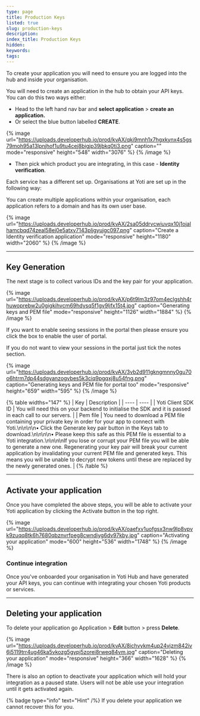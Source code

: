 ```yaml
---
type: page
title: Production Keys
listed: true
slug: production-keys
description: 
index_title: Production Keys
hidden: 
keywords: 
tags: 
---
```



To create your application you will need to ensure you are logged into the hub and inside your organisation.

You will need to create an application in the hub to obtain your API keys. You can do this two ways either:

- Head to the left hand nav bar and **select application** &gt; **create an application.**
- Or select the blue button labelled **CREATE**.


{% image url="https://uploads.developerhub.io/prod/kvAX/qki9mnh1x7hgxkynx4s5gs79moh95a13lpnjhof1u9tu4cej8bigjp39jbkq0ti3.png" caption="" mode="responsive" height="548" width="3076" %}
{% /image %}


- Then pick which product you are integrating, in this case - **Identity verification**.

Each service has a different set up. Organisations at Yoti are set up in the following way:

You can create multiple applications within your organisation, each application refers to a domain and has its own user base.


{% image url="https://uploads.developerhub.io/prod/kvAX/2sa05ddrvcwiuvqx10j1ojalhamcbqd74zeal58ej0e5atxy7143pljgyujgc097.png" caption="Create a Identity verification application" mode="responsive" height="1180" width="2060" %}
{% /image %}


---

## Key Generation

The next stage is to collect various IDs and the key pair for your application.


{% image url="https://uploads.developerhub.io/prod/kvAX/p6t9lm3z97om4eclgshh4rhuwoprebw2u0gigkihvcm69hdysq5f1gv9ljfx15t4.jpg" caption="Generating keys and PEM file" mode="responsive" height="1126" width="1884" %}
{% /image %}


If you want to enable seeing sessions in the portal then please ensure you click the box to enable the user of portal.

If you do not want to view your sessions in the portal just tick the notes section.


{% image url="https://uploads.developerhub.io/prod/kvAX/3vb2d911gkngmnny0gu70o6htrm7dp44sdgyanzogvbes5k3ciq9pgqxj8u54fng.png" caption="Generating keys and PEM file for portal too" mode="responsive" height="659" width="595" %}
{% /image %}



{% table widths="147" %}
| Key | Description | 
| ---- | ---- | 
| Yoti Client SDK ID | You will need this on your backend to initialise the SDK and it is passed in each call to our servers. | 
| Pem file | You need to download a PEM file containing your private key in order for your app to connect with Yoti.\n\n\n\n• Click the Generate key pair button in the Keys tab to download.\n\n\n\n• Please keep this safe as this PEM file is essential to a Yoti integration.\n\n\n\nIf you lose or corrupt your PEM file you will be able to generate a new one. Regenerating your key pair will break your current application by invalidating your current PEM file and generated keys. This means you will be unable to decrypt new tokens until these are replaced by the newly generated ones. | 
{% /table %}


---

## Activate your application

Once you have completed the above steps, you will be able to activate your Yoti application by clicking the Activate button in the top right.


{% image url="https://uploads.developerhub.io/prod/kvAX/oaefxv1uofgsx3nw9lp8vpvk9zuqq8tk6h7680qbznvrfpeg8cwndiyg6dv97kby.jpg" caption="Activating your application" mode="600" height="536" width="1748" %}
{% /image %}


### Continue integration

Once you've onboarded your organisation in Yoti Hub and have generated your API keys, you can continue with integrating your chosen Yoti products or services.

---

## Deleting your application

To delete your application go Application &gt; **Edit** button &gt; press **Delete**.


{% image url="https://uploads.developerhub.io/prod/kvAX/8ichvykm4up24vjzm842iv6j5119trr4ug46ka5vkozg5gypj5zorei8rweq84vm.jpg" caption="Deleting your application" mode="responsive" height="366" width="1628" %}
{% /image %}


There is also an option to deactivate your application which will hold your integration as a paused state. Users will not be able use your integration until it gets activated again.

{% badge type="info" text="Hint" /%} If you delete your application we cannot recover this for you.

